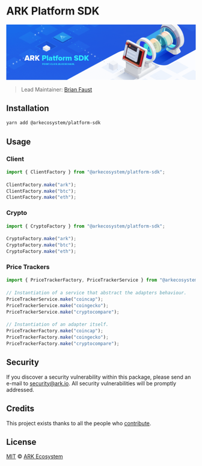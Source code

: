 # ARK Platform SDK

<p align="center">
    <img src="./banner.png" />
</p>

> Lead Maintainer: [Brian Faust](https://github.com/faustbrian)

## Installation

```bash
yarn add @arkecosystem/platform-sdk
```

## Usage

### Client

```ts
import { ClientFactory } from "@arkecosystem/platform-sdk";

ClientFactory.make("ark");
ClientFactory.make("btc");
ClientFactory.make("eth");
```

### Crypto

```ts
import { CryptoFactory } from "@arkecosystem/platform-sdk";

CryptoFactory.make("ark");
CryptoFactory.make("btc");
CryptoFactory.make("eth");
```

### Price Trackers

```ts
import { PriceTrackerFactory, PriceTrackerService } from "@arkecosystem/platform-sdk";

// Instantiation of a service that abstract the adapters behaviour.
PriceTrackerService.make("coincap");
PriceTrackerService.make("coingecko");
PriceTrackerService.make("cryptocompare");

// Instantiation of an adapter itself.
PriceTrackerFactory.make("coincap");
PriceTrackerFactory.make("coingecko");
PriceTrackerFactory.make("cryptocompare");
```

## Security

If you discover a security vulnerability within this package, please send an e-mail to security@ark.io. All security vulnerabilities will be promptly addressed.

## Credits

This project exists thanks to all the people who [contribute](../../contributors).

## License

[MIT](LICENSE) © [ARK Ecosystem](https://ark.io)
